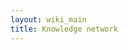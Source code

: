 ```yaml
---
layout: wiki_main
title: Knowledge network
---
```


<is-land on:visible import="{% asset_path islands/neural_network.js %}">
  <neural-network>
    <div id="neural-network">
    </div>
  </neural-network>
</is-land>



